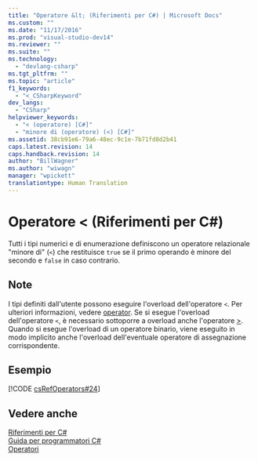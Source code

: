 ```yaml
---
title: "Operatore &lt; (Riferimenti per C#) | Microsoft Docs"
ms.custom: ""
ms.date: "11/17/2016"
ms.prod: "visual-studio-dev14"
ms.reviewer: ""
ms.suite: ""
ms.technology: 
  - "devlang-csharp"
ms.tgt_pltfrm: ""
ms.topic: "article"
f1_keywords: 
  - "<_CSharpKeyword"
dev_langs: 
  - "CSharp"
helpviewer_keywords: 
  - "< (operatore) [C#]"
  - "minore di (operatore) (<) [C#]"
ms.assetid: 38cb91e6-79a6-48ec-9c1e-7b71fd8d2b41
caps.latest.revision: 14
caps.handback.revision: 14
author: "BillWagner"
ms.author: "wiwagn"
manager: "wpickett"
translationtype: Human Translation
---
```

# Operatore &lt; (Riferimenti per C#)
Tutti i tipi numerici e di enumerazione definiscono un operatore relazionale "minore di" \(`<`\) che restituisce `true` se il primo operando è minore del secondo e `false` in caso contrario.  
  
## Note  
 I tipi definiti dall'utente possono eseguire l'overload dell'operatore `<`. Per ulteriori informazioni, vedere [operator](../../../csharp/language-reference/keywords/operator.md).  Se si esegue l'overload dell'operatore `<`, è necessario sottoporre a overload anche l'operatore [\>](../../../csharp/language-reference/operators/greater-than-operator.md).  Quando si esegue l'overload di un operatore binario, viene eseguito in modo implicito anche l'overload dell'eventuale operatore di assegnazione corrispondente.  
  
## Esempio  
 [!CODE [csRefOperators#24](../CodeSnippet/VS_Snippets_VBCSharp/csrefOperators#24)]  
  
## Vedere anche  
 [Riferimenti per C\#](../../../csharp/language-reference/index.md)   
 [Guida per programmatori C\#](../../../csharp/programming-guide/index.md)   
 [Operatori](../../../csharp/language-reference/operators/index.md)